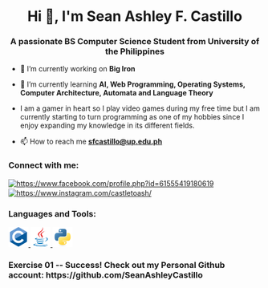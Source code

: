 <h1 align="center">Hi 👋, I'm Sean Ashley F. Castillo</h1>
<h3 align="center">A passionate BS Computer Science Student from University of the Philippines</h3>

- 🔭 I’m currently working on **Big Iron**

- 🌱 I’m currently learning **AI, Web Programming, Operating Systems, Computer Architecture, Automata and Language Theory**

- I am a gamer in heart so I play video games during my free time but I am currently starting to turn programming as one of my hobbies since I enjoy expanding my knowledge in its different fields.

- 📫 How to reach me **sfcastillo@up.edu.ph**

<h3 align="left">Connect with me:</h3>
<p align="left">
<a href="https://fb.com/https://www.facebook.com/profile.php?id=61555419180619" target="blank"><img align="center" src="https://raw.githubusercontent.com/rahuldkjain/github-profile-readme-generator/master/src/images/icons/Social/facebook.svg" alt="https://www.facebook.com/profile.php?id=61555419180619" height="30" width="40" /></a>
<a href="https://instagram.com/https://www.instagram.com/castletoash/" target="blank"><img align="center" src="https://raw.githubusercontent.com/rahuldkjain/github-profile-readme-generator/master/src/images/icons/Social/instagram.svg" alt="https://www.instagram.com/castletoash/" height="30" width="40" /></a>
</p>

<h3 align="left">Languages and Tools:</h3>
<p align="left"> <a href="https://www.cprogramming.com/" target="_blank" rel="noreferrer"> <img src="https://raw.githubusercontent.com/devicons/devicon/master/icons/c/c-original.svg" alt="c" width="40" height="40"/> </a> <a href="https://www.java.com" target="_blank" rel="noreferrer"> <img src="https://raw.githubusercontent.com/devicons/devicon/master/icons/java/java-original.svg" alt="java" width="40" height="40"/> </a> <a href="https://www.python.org" target="_blank" rel="noreferrer"> <img src="https://raw.githubusercontent.com/devicons/devicon/master/icons/python/python-original.svg" alt="python" width="40" height="40"/> </a> </p>

<h3>
  Exercise 01 -- Success!
Check out my Personal Github account: https://github.com/SeanAshleyCastillo
</h3>
